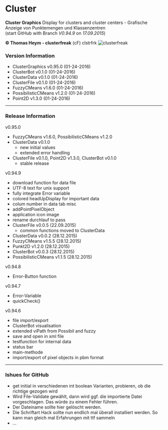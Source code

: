 # Cluster
**Cluster Graphics**
Display for clusters and cluster centers - Grafische Anzeige von Punktemengen und Klassenzentren  
(start GitHub with Branch *V0.94.9* on *17.09.2015*)

**&copy; Thomas Heym - clusterfreak** (cF) clstrfrk
![clusterfreak](https://http://clusterfreak.com/favicon.ico "clusterfreak")

### Version Information
* ClusterGraphics v0.95.0 (01-24-2016)
* ClusterBot v0.1.0 (01-24-2016)
* ClusterData v0.1.0 (01-24-2016)
* ClusterFile v0.1.0 (01-24-2016)
* FuzzyCMeans v1.6.0 (01-24-2016)
* PossibilisticCMeans v1.2.0 (01-24-2016)
* Point2D v1.3.0 (01-24-2016)
* * *
### Release Information
v0.95.0
* FuzzyCMeans v1.6.0, PossibilisticCMeans v1.2.0
* ClusterData v0.1.0
	* new initial values
	* extended error handling
* ClusterFile v0.1.0, Point2D v1.3.0, ClusterBot v0.1.0
	* stable release

v0.94.9
* download function for data file
* UTF-8 text for unix support
* fully integrate Error variable
* colored headUpDisplay for important data
* colum number in data tab misc
* addPointPixelObject
* application icon image
* rename durchlauf to pass
* ClusterFile v0.0.5 (22.09.2015)
	* common functions moved to ClusterData
* ClusterData v0.0.2 (28.12.2015)
* FuzzyCMeans v1.5.5 (28.12.2015)
* Punkt2D v1.2.0 (28.12.2015)
* ClusterBot v0.0.3 (28.12.2015)
* PossibilisticCMeans v1.1.5 (28.12.2015)

v0.94.8
* Error-Button function

v0.94.7
* Error-Variable
* quickCheck()

v0.94.6
* file import/export
* ClusterBot visualisation
* extended viPath from Possibil and fuzzy
* save and open in xml file
* testfunction for internal data
* status bar
* main-methode
* import/export of pixel objects in pbm format

* * *

### Ishues for GitHub
* get initial in verschiedenen int boolean Varianten, probieren, ob die richtige gezogen wird
* Wird File-Validate gewählt, dann wird ggf. die importierte Datei vorgeschlagen. Das würde zu einem Fehler führen.
* Der Dateiname sollte hier gelöscht werden.
* Die Schriftart Hack sollte nun endlich mal überall installiert werden. So kann man gleich mal Erfahrungen mit ttf sammeln
* ...